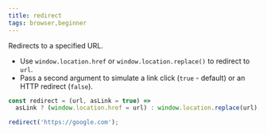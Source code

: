 ```yaml
---
title: redirect
tags: browser,beginner
---
```


Redirects to a specified URL.

- Use `window.location.href` or `window.location.replace()` to redirect to `url`.
- Pass a second argument to simulate a link click (`true` - default) or an HTTP redirect (`false`).

```js
const redirect = (url, asLink = true) =>
  asLink ? (window.location.href = url) : window.location.replace(url);
```

```js
redirect('https://google.com');
```
